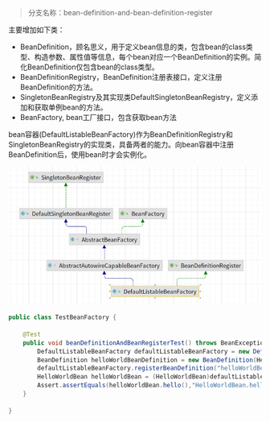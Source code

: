 > 分支名称：bean-definition-and-bean-definition-register

主要增加如下类：

- BeanDefinition，顾名思义，用于定义bean信息的类，包含bean的class类型、构造参数、属性值等信息，每个bean对应一个BeanDefinition的实例。简化BeanDefinition仅包含bean的class类型。
- BeanDefinitionRegistry，BeanDefinition注册表接口，定义注册BeanDefinition的方法。
- SingletonBeanRegistry及其实现类DefaultSingletonBeanRegistry，定义添加和获取单例bean的方法。
- BeanFactory, bean工厂接口，包含获取bean方法

bean容器(DefaultListableBeanFactory)作为BeanDefinitionRegistry和SingletonBeanRegistry的实现类，具备两者的能力。向bean容器中注册BeanDefinition后，使用bean时才会实例化。

![bean definition 类关系图](./asset/pics/micro-s1.png)


```java
public class TestBeanFactory {

    @Test
    public void beanDefinitionAndBeanRegisterTest() throws BeanException {
        DefaultListableBeanFactory defaultListableBeanFactory = new DefaultListableBeanFactory();
        BeanDefinition helloWorldBeanDefinition = new BeanDefinition(HelloWorldBean.class);
        defaultListableBeanFactory.registerBeanDefinition("helloWorldBean",helloWorldBeanDefinition);
        HelloWorldBean helloWorldBean = (HelloWorldBean)defaultListableBeanFactory.getBean("helloWorldBean");
        Assert.assertEquals(helloWorldBean.hello(),"HelloWorldBean.hello");
    }

}
```